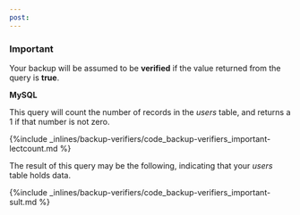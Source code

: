 ```yaml
---
post: 
---
```


### Important

Your backup will be assumed to be **verified** if the value returned from the query is **true**.




**MySQL**

This query will count the number of records in the *users* table, and returns a 1 if that number is not zero.



{%include _inlines/backup-verifiers/code_backup-verifiers_important-lectcount.md %}



The result of this query may be the following, indicating that your *users* table holds data.



{%include _inlines/backup-verifiers/code_backup-verifiers_important-sult.md %}



